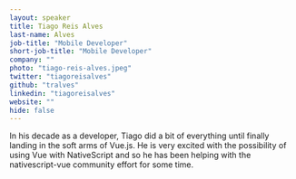 ```yaml
---
layout: speaker
title: Tiago Reis Alves
last-name: Alves
job-title: "Mobile Developer"
short-job-title: "Mobile Developer"
company: ""
photo: "tiago-reis-alves.jpeg"
twitter: "tiagoreisalves"
github: "tralves"
linkedin: "tiagoreisalves"
website: ""
hide: false
---
```


In his decade as a developer, Tiago did a bit of everything until finally landing in the soft arms of Vue.js. He is very excited with the possibility of using Vue with NativeScript and so he has been helping with the nativescript-vue community effort for some time.
